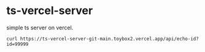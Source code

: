 # ts-vercel-server

simple ts server on vercel.

```
curl https://ts-vercel-server-git-main.toybox2.vercel.app/api/echo-id?id=99999
```
